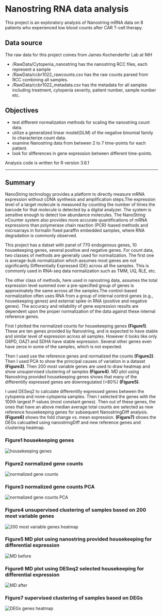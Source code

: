 Nanostring RNA data analysis
=======================

This project is an exploratory analysis of Nanostring mRNA data on 8 patients who experienced low blood counts after CAR T-cell therapy.


Data source
-----------

The raw data for this project comes from James Kochenderfer Lab at NIH
- /RawData/Cytopenia_nanostring has the nanostring RCC files, each represent a sample
- /RawData/ccbr1022_rawcounts.csv has the raw counts parsed from RCC combining all samples.
- /RawData/ccbr1022_metadata.csv has the metadata for all samples including treatment, cytopenia severity, patient number, sample number etc. 


Objectives
--------

- test different normalization methods for scaling the nanostring count data.
- utilize a generalized linear model(GLM) of the negative binomial family to characterize count data.
- examine Nanostring data from between 2 to 7 time-points for each patient.
- look for differences in gene expression between different time-points.


Analysis code is written for R version 3.6.1

---

Summary
--------

NanoString technology provides a platform to directly measure mRNA expression without cDNA synthesis and amplification steps.The expression level of a target molecule is measured by counting the number of times the barcode for that molecule is detected by a digital analyzer. The system is sensitive enough to detect low abundance molecules. The NanoString nCounter system also provides more accurate quantifications of mRNA expressions than polymerase chain reaction (PCR)-based methods and microarrays in formalin fixed paraffin embedded samples, where RNA degradation is commonly observed. 

This project has a datset with panel of 770 endogenous genes, 10 housekeeping genes, several positive and negative genes. For count data, two classes of methods are generally used for normalization. The first one is average-bulk normalization which assumes most genes are not significantly Differentially Expressed (DE) across all the samples. This is commonly used in RNA-seq data normalization such as TMM, UQ, RLE, etc. 

The other class of methods, here used in nanostring data, assumes the total expression level summed over a pre-specified group of genes is approximately the same across all the samples.The control-based normalization often uses RNA from a group of internal control genes (e.g., housekeeping genes) and external spike-in RNA (positive and negative genes). The accuracy and reliability of gene expression results are dependent upon the proper normalization of the data against these internal reference genes.

First I plotted the normalized counts for housekeeping genes **(Figure1)**. These are ten genes provided by Nanostring, and is expected to have stable and similar level of expression across all samples. However it looks like only G6PD, OAZ1 and SDHA have stable expression. Several other genes even have zeros in some of the samples, which is not expected. 

Then I used use the reference genes and normalized the counts **(Figure2)**. Then I used PCA to show the principal causes of variation in a dataset **(Figure3)**. Then 200 most variable genes are used to draw heatmap and show unsupervised clustering of samples **(Figure4)**. MD plot using Nanostring provided housekeeping genes shows that many of the differentilly expressed genes are downregulated (>80%) **(Figure5)**. 

I used DESeq2 to calculate differentilly expressed genes between the cytopenia and none-cytopenia samples. Then I selected the genes with the 100th largest P values (most constant genes). Then out of these genes, the ones that have an above median average total counts are selected as new reference housekeeping genes for subsequent NanostringDIff analysis. **(Figure6)** shows the fold change vs. mean expression. **(Figure7)** shows the DEGs calcualted using nanostringDiff and new reference genes and clustering heatmap.

### Figure1 housekeeping genes
![housekeeping genes](https://github.com/da-yin/ccbr1022-nanostring/blob/master/Analysis/Results/housekeeping_normalized.png)

### Figure2 normalized gene counts
![normalized gene counts](https://github.com/da-yin/ccbr1022-nanostring/blob/master/Analysis/Results/normalizedCounts.png)

### Figure3 normalized gene counts PCA
![normalized gene counts PCA](https://github.com/da-yin/ccbr1022-nanostring/blob/master/Analysis/Results/PCA_normalized_batchCorr.png)

### Figure4 unsupervised clustering of samples based on 200 most variable genes
![200 most variable genes heatmap](https://github.com/da-yin/ccbr1022-nanostring/blob/master/Analysis/Results/Heatmap_normalized_batchcor.png)

### Figure5 MD plot using nanostring provided housekeeping for differential expression
![MD before](https://github.com/da-yin/ccbr1022-nanostring/blob/master/Analysis/Results/MDplot_before.png)

### Figure6 MD plot using DESeq2 selected housekeeping for differential expression
![MD after](https://github.com/da-yin/ccbr1022-nanostring/blob/master/Analysis/Results/MDplot_after.png)

### Figure7 supervised clustering of samples based on DEGs
![DEGs genes heatmap](https://github.com/da-yin/ccbr1022-nanostring/blob/master/Analysis/Results/DEGheatmap_supervised.png)





